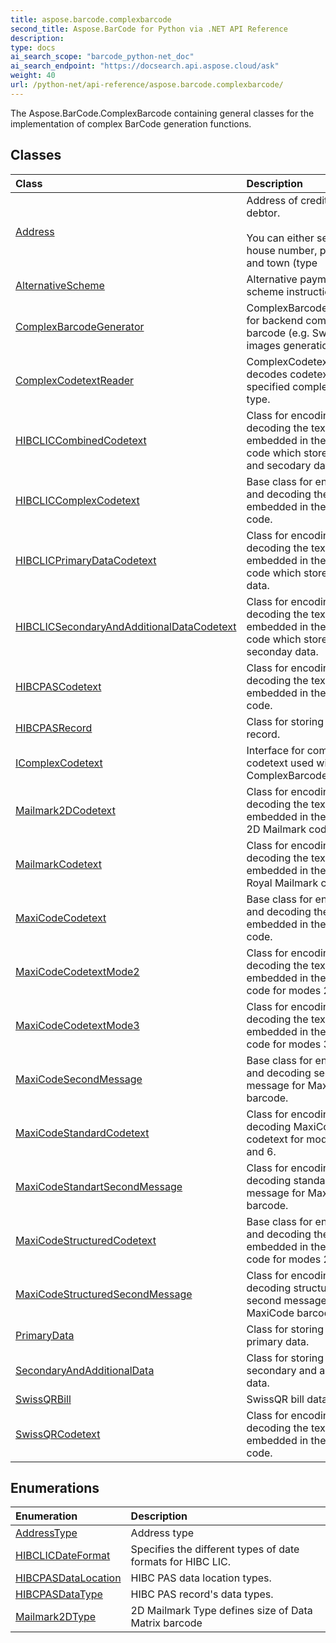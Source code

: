 ```yaml
---
title: aspose.barcode.complexbarcode
second_title: Aspose.BarCode for Python via .NET API Reference
description: 
type: docs
ai_search_scope: "barcode_python-net_doc"
ai_search_endpoint: "https://docsearch.api.aspose.cloud/ask"
weight: 40
url: /python-net/api-reference/aspose.barcode.complexbarcode/
---
```



The Aspose.BarCode.ComplexBarcode containing general classes for the implementation of complex BarCode generation functions.

## Classes
| Class | Description |
| :- | :- |
|[Address](/barcode/python-net/api-reference/aspose.barcode.complexbarcode/address/)|Address of creditor or debtor.<br/>            <br/>            You can either set street, house number, postal code and town (type|
|[AlternativeScheme](/barcode/python-net/api-reference/aspose.barcode.complexbarcode/alternativescheme/)|Alternative payment scheme instructions|
|[ComplexBarcodeGenerator](/barcode/python-net/api-reference/aspose.barcode.complexbarcode/complexbarcodegenerator/)|ComplexBarcodeGenerator for backend complex barcode (e.g. SwissQR) images generation.|
|[ComplexCodetextReader](/barcode/python-net/api-reference/aspose.barcode.complexbarcode/complexcodetextreader/)|ComplexCodetextReader decodes codetext to specified complex barcode type.|
|[HIBCLICCombinedCodetext](/barcode/python-net/api-reference/aspose.barcode.complexbarcode/hibcliccombinedcodetext/)|Class for encoding and decoding the text embedded in the HIBC LIC code which stores primary and secodary data.|
|[HIBCLICComplexCodetext](/barcode/python-net/api-reference/aspose.barcode.complexbarcode/hibcliccomplexcodetext/)|Base class for encoding and decoding the text embedded in the HIBC LIC code.|
|[HIBCLICPrimaryDataCodetext](/barcode/python-net/api-reference/aspose.barcode.complexbarcode/hibclicprimarydatacodetext/)|Class for encoding and decoding the text embedded in the HIBC LIC code which stores primary data.|
|[HIBCLICSecondaryAndAdditionalDataCodetext](/barcode/python-net/api-reference/aspose.barcode.complexbarcode/hibclicsecondaryandadditionaldatacodetext/)|Class for encoding and decoding the text embedded in the HIBC LIC code which stores seconday data.|
|[HIBCPASCodetext](/barcode/python-net/api-reference/aspose.barcode.complexbarcode/hibcpascodetext/)|Class for encoding and decoding the text embedded in the HIBC PAS code.|
|[HIBCPASRecord](/barcode/python-net/api-reference/aspose.barcode.complexbarcode/hibcpasrecord/)|Class for storing HIBC PAS record.|
|[IComplexCodetext](/barcode/python-net/api-reference/aspose.barcode.complexbarcode/icomplexcodetext/)|Interface for complex codetext used with ComplexBarcodeGenerator.|
|[Mailmark2DCodetext](/barcode/python-net/api-reference/aspose.barcode.complexbarcode/mailmark2dcodetext/)|Class for encoding and decoding the text embedded in the Royal Mail 2D Mailmark code.|
|[MailmarkCodetext](/barcode/python-net/api-reference/aspose.barcode.complexbarcode/mailmarkcodetext/)|Class for encoding and decoding the text embedded in the 4-state Royal Mailmark code.|
|[MaxiCodeCodetext](/barcode/python-net/api-reference/aspose.barcode.complexbarcode/maxicodecodetext/)|Base class for encoding and decoding the text embedded in the MaxiCode code.|
|[MaxiCodeCodetextMode2](/barcode/python-net/api-reference/aspose.barcode.complexbarcode/maxicodecodetextmode2/)|Class for encoding and decoding the text embedded in the MaxiCode code for modes 2.|
|[MaxiCodeCodetextMode3](/barcode/python-net/api-reference/aspose.barcode.complexbarcode/maxicodecodetextmode3/)|Class for encoding and decoding the text embedded in the MaxiCode code for modes 3.|
|[MaxiCodeSecondMessage](/barcode/python-net/api-reference/aspose.barcode.complexbarcode/maxicodesecondmessage/)|Base class for encoding and decoding second message for MaxiCode barcode.|
|[MaxiCodeStandardCodetext](/barcode/python-net/api-reference/aspose.barcode.complexbarcode/maxicodestandardcodetext/)|Class for encoding and decoding MaxiCode codetext for modes 4, 5 and 6.|
|[MaxiCodeStandartSecondMessage](/barcode/python-net/api-reference/aspose.barcode.complexbarcode/maxicodestandartsecondmessage/)|Class for encoding and decoding standart second message for MaxiCode barcode.|
|[MaxiCodeStructuredCodetext](/barcode/python-net/api-reference/aspose.barcode.complexbarcode/maxicodestructuredcodetext/)|Base class for encoding and decoding the text embedded in the MaxiCode code for modes 2 and 3.|
|[MaxiCodeStructuredSecondMessage](/barcode/python-net/api-reference/aspose.barcode.complexbarcode/maxicodestructuredsecondmessage/)|Class for encoding and decoding structured second message for MaxiCode barcode.|
|[PrimaryData](/barcode/python-net/api-reference/aspose.barcode.complexbarcode/primarydata/)|Class for storing HIBC LIC primary data.|
|[SecondaryAndAdditionalData](/barcode/python-net/api-reference/aspose.barcode.complexbarcode/secondaryandadditionaldata/)|Class for storing HIBC LIC secondary and additional data.|
|[SwissQRBill](/barcode/python-net/api-reference/aspose.barcode.complexbarcode/swissqrbill/)|SwissQR bill data|
|[SwissQRCodetext](/barcode/python-net/api-reference/aspose.barcode.complexbarcode/swissqrcodetext/)|Class for encoding and decoding the text embedded in the SwissQR code.|
## Enumerations
| Enumeration | Description |
| :- | :- |
|[AddressType](/barcode/python-net/api-reference/aspose.barcode.complexbarcode/addresstype/)|Address type|
|[HIBCLICDateFormat](/barcode/python-net/api-reference/aspose.barcode.complexbarcode/hibclicdateformat/)|Specifies the different types of date formats for HIBC LIC.|
|[HIBCPASDataLocation](/barcode/python-net/api-reference/aspose.barcode.complexbarcode/hibcpasdatalocation/)|HIBC PAS data location types.|
|[HIBCPASDataType](/barcode/python-net/api-reference/aspose.barcode.complexbarcode/hibcpasdatatype/)|HIBC PAS record's data types.|
|[Mailmark2DType](/barcode/python-net/api-reference/aspose.barcode.complexbarcode/mailmark2dtype/)|2D Mailmark Type defines size of Data Matrix barcode|
